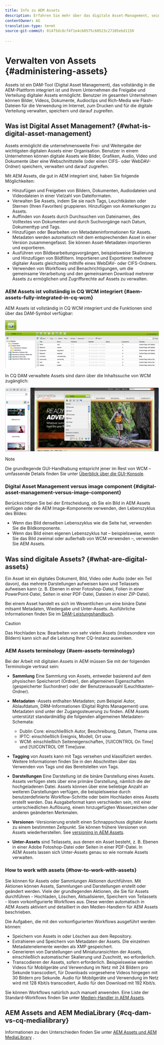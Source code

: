 ```yaml
---
title: Info zu AEM Assets
description: Erfahren Sie mehr über das digitale Asset-Management, seine Anwendungsfälle und das AEM Asset-Angebot von Adobe
contentOwner: AG
translation-type: tm+mt
source-git-commit: 01475dc8cf4f1e4cb0575c60523c27105ebd1150

---
```



# Verwalten von Assets {#administering-assets}

Assets ist ein DAM-Tool (Digital Asset Management), das vollständig in die AEM-Plattform integriert ist und Ihrem Unternehmen die Freigabe und Verteilung digitaler Assets ermöglicht. Benutzer im gesamten Unternehmen können Bilder, Videos, Dokumente, Audioclips und Rich-Media wie Flash-Dateien für die Verwendung im Internet, zum Drucken und für die digitale Verteilung verwalten, speichern und darauf zugreifen.

## Was ist Digital Asset Management? {#what-is-digital-asset-management}

Assets ermöglicht die unternehmensweite Frei- und Weitergabe der wichtigsten digitalen Assets einer Organisation. Benutzer in einem Unternehmen können digitale Assets wie Bilder, Grafiken, Audio, Video und Dokumente über eine Webschnittstelle (oder einen CIFS- oder WebDAV-Ordner) speichern, verwalten und darauf zugreifen.

Mit AEM Assets, die gut in AEM integriert sind, haben Sie folgende Möglichkeiten:

* Hinzufügen und Freigeben von Bildern, Dokumenten, Audiodateien und Videodateien in einer Vielzahl von Dateiformaten.
* Verwalten Sie Assets, indem Sie sie nach Tags, Leuchtkästen oder Sternen (Ihren Favoriten) gruppieren. Hinzufügen von Anmerkungen zu Assets.
* Auffinden von Assets durch Durchsuchen von Dateinamen, des Volltextes von Dokumenten und durch Suchvorgänge nach Datum, Dokumenttyp und Tags.
* Hinzufügen oder Bearbeiten von Metadateninformationen für Assets. Metadaten werden automatisch mit dem entsprechenden Asset in einer Version zusammengefasst. Sie können Asset-Metadaten importieren und exportieren.
* Ausführen von Bildbearbeitungsvorgängen, beispielsweise Skalierung und Hinzufügen von Bildfiltern. Importieren und Exportieren mehrerer digitaler Assets gleichzeitig mithilfe eines WebDAV- oder CIFS-Ordners.
* Verwenden von Workflows und Benachrichtigungen, um die gemeinsame Verarbeitung und den gemeinsamen Download mehrerer Assets zu ermöglichen und Zugriffsrechte auf Assets zu verwalten.

### AEM Assets ist vollständig in CQ WCM integriert {#aem-assets-fully-integrated-in-cq-wcm}

AEM Assets ist vollständig in CQ WCM integriert und die Funktionen sind über das DAM-Symbol verfügbar:

![screen_shot_2012-04-17at15946pm](assets/screen_shot_2012-04-17at15946pm.png) ![screen_shot_2012-04-17at20100pm](assets/screen_shot_2012-04-17at20100pm.png)

In CQ DAM verwaltete Assets sind dann über die Inhaltssuche von WCM zugänglich:

![screen_shot_2012-04-17at20214pm](assets/screen_shot_2012-04-17at20214pm.png)

>[!NOTE]
>
>Die grundlegende GUI-Handhabung entspricht jener im Rest von WCM – umfassende Details finden Sie unter [Überblick über die GUI-Konsole](/help/sites-authoring/page-authoring.md).

### Digital Asset Management versus image component {#digital-asset-management-versus-image-component}

Berücksichtigen Sie bei der Entscheidung, ob Sie ein Bild in AEM Assets einfügen oder die AEM Image-Komponente verwenden, den Lebenszyklus des Bildes:

* Wenn das Bild denselben Lebenszyklus wie die Seite hat, verwenden Sie die Bildkomponente.
* Wenn das Bild einen eigenen Lebenszyklus hat – beispielsweise, wenn Sie das Bild zweimal oder außerhalb von WCM verwenden –, verwenden Sie AEM Assets.

## Was sind digitale Assets? {#what-are-digital-assets}

Ein Asset ist ein digitales Dokument, Bild, Video oder Audio (oder ein Teil davon), das mehrere Darstellungen aufweisen kann und Teilassets aufweisen kann (z. B. Ebenen in einer Fotoshop-Datei, Folien in einer PowerPoint-Datei, Seiten in einer PDF-Datei, Dateien in einer ZIP-Datei).

Bei einem Asset handelt es sich im Wesentlichen um eine binäre Datei mitsamt Metadaten, Wiedergabe und Unter-Assets. Ausführliche Informationen finden Sie im [DAM-Leistungshandbuch](/help/sites-deploying/assets-performance-sizing.md).

>[!CAUTION]
>
>Das Hochladen bzw. Bearbeiten von sehr vielen Assets (insbesondere von Bildern) kann sich auf die Leistung Ihrer CQ-Instanz auswirken.

### AEM Assets terminology {#aem-assets-terminology}

Bei der Arbeit mit digitalen Assets in AEM müssen Sie mit der folgenden Terminologie vertraut sein:

* **Sammlung** Eine Sammlung von Assets, entweder basierend auf dem physischen Speicherort (Ordner), den allgemeinen Eigenschaften (gespeicherter Suchordner) oder der Benutzerauswahl (Leuchtkasten-Ordner).

* **Metadaten** -Assets enthalten Metadaten; zum Beispiel Autor, Ablaufdatum, DRM-Informationen (Digital Rights Management) usw. Metadaten sind unter der Zugangssteuerung zu finden. AEM Assets unterstützt standardmäßig die folgenden allgemeinen Metadaten-Schemata:

   * Dublin Core: einschließlich Autor, Beschreibung, Datum, Thema usw.
   * IPTC: einschließlich Ereignis, Modell, Ort usw.
   * WCM: einschließlich Seiteneigenschaften, [!UICONTROL On Time] und [!UICONTROL Off Time]usw.

* **Tagging** von Assets kann mit Tags versehen und klassifiziert werden. Weitere Informationen finden Sie in den Abschnitten über das Verwenden von Tags und das Bereitstellen von Tags.

* **Darstellungen** Eine Darstellung ist die binäre Darstellung eines Assets. Assets verfügen stets über eine primäre Darstellung, nämlich die der hochgeladenen Datei. Assets können über eine beliebige Anzahl an weiteren Darstellungen verfügen, die beispielsweise durch benutzerdefinierte Workflow-Schritte oder beim Hochladen eines Assets erstellt werden. Das Ausgabeformat kann verschieden sein, mit einer unterschiedlichen Auflösung, einem hinzugefügten Wasserzeichen oder anderen geänderten Merkmalen.

* **Versionen** -Versionierung erstellt einen Schnappschuss digitaler Assets zu einem bestimmten Zeitpunkt. Sie können frühere Versionen von Assets wiederherstellen. See [versioning in AEM Assets](managing-assets-touch-ui.md#asset-versioning).

* **Unter-Assets** sind Teilassets, aus denen ein Asset besteht, z. B. Ebenen in einer Adobe Fotoshop-Datei oder Seiten in einer PDF-Datei. In AEM Assets lassen sich Unter-Assets genau so wie normale Assets verwalten.

### How to work with assets {#how-to-work-with-assets}

Sie können für Assets oder Sammlungen Aktionen durchführen. Mit Aktionen können Assets, Sammlungen und Darstellungen erstellt oder geändert werden. Viele der grundlegenden Aktionen, die Sie für Assets durchführen - Hochladen, Löschen, Aktualisieren, Speichern von Teilassets - lösen vorkonfigurierte Workflows aus. Diese werden automatisch in AEM Assets aktiviert und detailliert in den Medien-Handlern für AEM Assets beschrieben.

Die Aufgaben, die mit den vorkonfigurierten Workflows ausgeführt werden können:

* Speichern von Assets in oder Löschen aus dem Repository.
* Extrahieren und Speichern von Metadaten der Assets. Die einzelnen Metadatenelemente werden als XMP gespeichert.
* Generieren von Darstellungen und Miniaturansichten der Assets, einschließlich automatischer Skalierung und Zuschnitt, wo erforderlich.
* Transcodieren der Assets, sofern erforderlich. Beispielsweise werden Videos für Mobilgeräte und Verwendung im Netz mit 24 Bildern pro Sekunde transcodiert, für Downloads vorgesehene Videos hingegen mit 30 Bildern pro Sekunde. Audio für Mobilgeräte und Verwendung im Netz wird mit 128 Kbit/s transcodiert, Audio für den Download mit 192 Kbit/s.

Sie können Workflows natürlich auch manuell anwenden. Eine Liste der Standard-Workflows finden Sie unter [Medien-Handler in AEM Assets](/help/assets/media-handlers.md).

## AEM Assets and AEM MediaLibrary {#cq-dam-vs-cq-medialibrary}

Informationen zu den Unterschieden finden Sie unter [AEM Assets und AEM MediaLibrary](/help/assets/medialibrary.md) .
